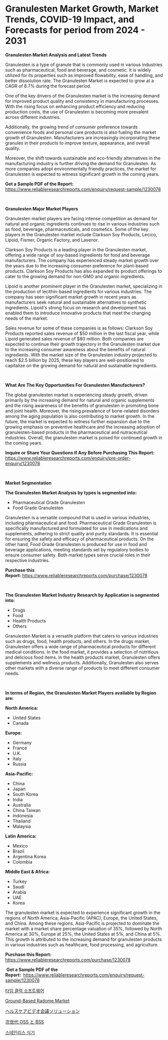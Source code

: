 <p><h1>Granulesten Market Growth, Market Trends, COVID-19 Impact, and Forecasts for period from 2024 - 2031</h1></p><p><strong>Granulesten Market Analysis and Latest Trends</strong></p>
<p><p>Granulesten is a type of granule that is commonly used in various industries such as pharmaceutical, food and beverage, and cosmetic. It is widely utilized for its properties such as improved flowability, ease of handling, and better dissolution rate. The Granulesten Market is expected to grow at a CAGR of 8.7% during the forecast period.</p><p>One of the key drivers of the Granulesten market is the increasing demand for improved product quality and consistency in manufacturing processes. With the rising focus on enhancing product efficiency and reducing production costs, the use of Granulesten is becoming more prevalent across different industries.</p><p>Additionally, the growing trend of consumer preference towards convenience foods and personal care products is also fueling the market growth of Granulesten. Manufacturers are increasingly incorporating these granules in their products to improve texture, appearance, and overall quality.</p><p>Moreover, the shift towards sustainable and eco-friendly alternatives in the manufacturing industry is further driving the demand for Granulesten. As more companies adopt environmentally friendly practices, the market for Granulesten is expected to witness significant growth in the coming years.</p></p>
<p><strong>Get a Sample PDF of the Report:&nbsp;</strong> <a href="https://www.reliableresearchreports.com/enquiry/request-sample/1230078">https://www.reliableresearchreports.com/enquiry/request-sample/1230078</a></p>
<p>&nbsp;</p>
<p><strong>Granulesten Major Market Players</strong></p>
<p><p>Granulesten market players are facing intense competition as demand for natural and organic ingredients continues to rise in various industries such as food, beverage, pharmaceuticals, and cosmetics. Some of the key players in the Granulesten market include Clarkson Soy Products, Lecico, Lipoid, Fismer, Organic Factory, and Lasenor.</p><p>Clarkson Soy Products is a leading player in the Granulesten market, offering a wide range of soy-based ingredients for food and beverage manufacturers. The company has experienced steady market growth over the years due to the increasing consumer preference for plant-based products. Clarkson Soy Products has also expanded its product offerings to cater to the growing demand for non-GMO and organic ingredients.</p><p>Lipoid is another prominent player in the Granulesten market, specializing in the production of lecithin-based ingredients for various industries. The company has seen significant market growth in recent years as manufacturers seek natural and sustainable alternatives to synthetic ingredients. Lipoid's strong focus on research and development has enabled them to introduce innovative products that meet the changing needs of the market.</p><p>Sales revenue for some of these companies is as follows: Clarkson Soy Products reported sales revenue of $50 million in the last fiscal year, while Lipoid generated sales revenue of $80 million. Both companies are expected to continue their growth trajectory in the Granulesten market due to the increasing consumer awareness about the benefits of natural ingredients. With the market size of the Granulesten industry projected to reach $2.5 billion by 2025, these key players are well-positioned to capitalize on the growing demand for natural and sustainable ingredients.</p></p>
<p>&nbsp;</p>
<p><strong>What Are The Key Opportunities For Granulesten Manufacturers?</strong></p>
<p><p>The global granulesten market is experiencing steady growth, driven primarily by the increasing demand for natural and organic supplements and the rising awareness of the benefits of granulesten in promoting bone and joint health. Moreover, the rising prevalence of bone-related disorders among the aging population is also contributing to market growth. In the future, the market is expected to witness further expansion due to the growing emphasis on preventive healthcare and the increasing adoption of granulesten-based products in the pharmaceutical and nutraceutical industries. Overall, the granulesten market is poised for continued growth in the coming years.</p></p>
<p><strong>Inquire or Share Your Questions If Any Before Purchasing This Report:</strong> <a href="https://www.reliableresearchreports.com/enquiry/pre-order-enquiry/1230078">https://www.reliableresearchreports.com/enquiry/pre-order-enquiry/1230078</a></p>
<p>&nbsp;</p>
<p><strong>Market Segmentation</strong></p>
<p><strong>The Granulesten Market Analysis by types is segmented into:</strong></p>
<p><ul><li>Pharmaceutical Grade Granulesten</li><li>Food Grade Granulesten</li></ul></p>
<p><p>Granulesten is a versatile compound that is used in various industries, including pharmaceutical and food. Pharmaceutical Grade Granulesten is specifically manufactured and formulated for use in medications and supplements, adhering to strict quality and purity standards. It is essential for ensuring the safety and efficacy of pharmaceutical products. On the other hand, Food Grade Granulesten is produced for use in food and beverage applications, meeting standards set by regulatory bodies to ensure consumer safety. Both market types serve crucial roles in their respective industries.</p></p>
<p><strong>Purchase this Report:&nbsp;</strong><a href="https://www.reliableresearchreports.com/purchase/1230078">https://www.reliableresearchreports.com/purchase/1230078</a></p>
<p>&nbsp;</p>
<p><strong>The Granulesten Market Industry Research by Application is segmented into:</strong></p>
<p><ul><li>Drugs</li><li>Food</li><li>Health Products</li><li>Others</li></ul></p>
<p><p>Granulesten Market is a versatile platform that caters to various industries such as drugs, food, health products, and others. In the drugs market, Granulesten offers a wide range of pharmaceutical products for different medical conditions. In the food market, it provides a selection of nutritious and delicious food items. In the health products market, Granulesten offers supplements and wellness products. Additionally, Granulesten also serves other markets with a diverse range of products to meet different consumer needs.</p></p>
<p>&nbsp;</p>
<p><strong>In terms of Region, the Granulesten Market Players available by Region are:</strong></p>
<p>
    <p> <strong> North America: </strong>
        <ul>
            <li>United States</li>
            <li>Canada</li>
        </ul>
        </p> 
    <p> <strong> Europe: </strong>
        <ul>
            <li>Germany</li>
            <li>France</li>
            <li>U.K.</li>
            <li>Italy</li>
            <li>Russia</li>
        </ul>
        </p> 
    <p> <strong> Asia-Pacific: </strong>
        <ul>
            <li>China</li>
            <li>Japan</li>
            <li>South Korea</li>
            <li>India</li>
            <li>Australia</li>
            <li>China Taiwan</li>
            <li>Indonesia</li>
            <li>Thailand</li>
            <li>Malaysia</li>
        </ul>
        </p> 
    <p> <strong> Latin America: </strong>
        <ul>
            <li>Mexico</li>
            <li>Brazil</li>
            <li>Argentina Korea</li>
            <li>Colombia</li>
        </ul>
        </p> 
    <p> <strong> Middle East & Africa: </strong>
        <ul>
            <li>Turkey</li>
            <li>Saudi</li>
            <li>Arabia</li>
            <li>UAE</li>
            <li>Korea</li>
        </ul>
    </p>
    </p>
<p><p>The granulesten market is expected to experience significant growth in the regions of North America, Asia-Pacific (APAC), Europe, the United States, and China. Among these regions, Asia-Pacific is projected to dominate the market with a market share percentage valuation of 35%, followed by North America at 30%, Europe at 25%, the United States at 5%, and China at 5%. This growth is attributed to the increasing demand for granulesten products in various industries such as healthcare, food processing, and agriculture.</p></p>
<p><strong>Purchase this Report: </strong><a href="https://www.reliableresearchreports.com/purchase/1230078">https://www.reliableresearchreports.com/purchase/1230078</a></p>
<p>&nbsp;<strong>Get a Sample PDF of the Report:&nbsp;&nbsp;</strong><a href="https://www.reliableresearchreports.com/enquiry/request-sample/1230078">https://www.reliableresearchreports.com/enquiry/request-sample/1230078</a></p>
<p><strong></strong></p>
<p><p><a href="https://github.com/fredrickeglers/Market-Research-Report-List-1/blob/main/1623015767.md">타임 클럭 소프트웨어</a></p><p><a href="https://issuu.com/reportprime-2/docs/ground-based-radome-market-size-2030.pptx">Ground-Based Radome Market</a></p><p><a href="https://github.com/efcvopdgkdx128/Market-Research-Report-List-1/blob/main/86084461074.md">ヘルスケアビデオ会議ソリューション</a></p><p><a href="https://github.com/hwbcz413288296/Market-Research-Report-List-1/blob/main/74442591075.md">次世代 OSS と BSS</a></p><p><a href="https://github.com/bunxhcci35271755/Market-Research-Report-List-1/blob/main/4805033766.md">스테인리스 식기</a></p></p>